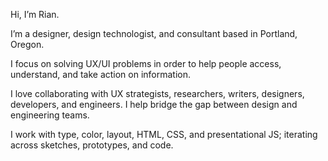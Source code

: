Hi, I’m Rian.

I’m a designer, design technologist, and consultant based in Portland, Oregon.

I focus on solving UX/UI problems in order to help people access, understand, and take action on information.

I love collaborating with UX strategists, researchers, writers, designers, developers, and engineers. I help bridge the gap between design and engineering teams.

I work with type, color, layout, HTML, CSS, and presentational JS; iterating across sketches, prototypes, and code.
